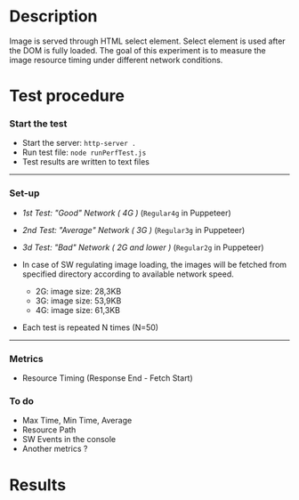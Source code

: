 # Description
Image is served through HTML select element. Select element is used after the DOM is fully loaded. The goal of this experiment is to measure the image resource timing under different network conditions.

# Test procedure
### Start the test
- Start the server: `http-server .`
- Run test file: `node runPerfTest.js`
- Test results are written to text files
---------------------------------------
### Set-up
- _1st Test: "Good" Network ( 4G )_ (`Regular4g` in Puppeteer)
- _2nd Test: "Average" Network ( 3G )_ (`Regular3g` in Puppeteer)
- _3d Test: "Bad" Network ( 2G and lower )_ (`Regular2g` in Puppeteer)

-  In case of SW regulating image loading, the images will be fetched from specified directory according to available network speed.
    - 2G: image size: 28,3KB
    - 3G: image size: 53,9KB
    - 4G: image size: 61,3KB

-  Each test is repeated N times (N=50)
---------------------------------------
### Metrics
- Resource Timing (Response End - Fetch Start)

### To do
- Max Time, Min Time, Average
- Resource Path
- SW Events in the console
- Another metrics ?
# Results
